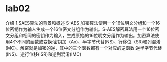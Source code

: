 # lab02
介绍
1.SAES算法的背景和概述
S-AES 加密算法使用一个16位明文分组和一个16位密钥作为输人生成一个16位密文分组作为输出。S-AES解密算法用一个16位密文分组和相同的密钥作为输入，生成原始的16位明文分组作为输出。加密算法使用4个不同的函数或变换:密钥加（Ax)、半字节代替(NS)、行移位（SR)和列混淆(MC)。解密就是加密的逆，其中的三个函数都有一个对应的逆函数:逆半字节代替(INS)、逆行位移(ISR)和逆列混淆(IMC)
